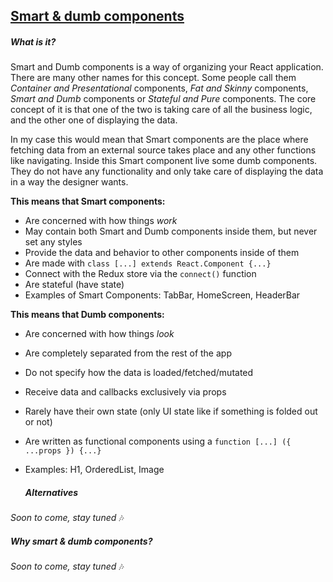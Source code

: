 ## [Smart & dumb components](https://medium.com/@dan_abramov/smart-and-dumb-components-7ca2f9a7c7d0)
##### What is it?
Smart and Dumb components is a way of organizing your React application. There are many other names for this concept. Some people call them _Container and Presentational_ components, _Fat and Skinny_ components, _Smart and Dumb_ components or _Stateful and Pure_ components. The core concept of it is that one of the two is taking care of all the business logic, and the other one of displaying the data.

In my case this would mean that Smart components are the place where fetching data from an external source takes place and any other functions like navigating. Inside this Smart component live some dumb components. They do not have any functionality and only take care of displaying the data in a way the designer wants.

**This means that Smart components:**
- Are concerned with how things _work_
- May contain both Smart and Dumb components inside them, but never set any styles
- Provide the data and behavior to other components inside of them
- Are made with `class [...] extends React.Component {...}`
- Connect with the Redux store via the `connect()` function
- Are stateful (have state)
- Examples of Smart Components: TabBar, HomeScreen, HeaderBar

**This means that Dumb components:**
- Are concerned with how things _look_
- Are completely separated from the rest of the app
- Do not specify how the data is loaded/fetched/mutated
- Receive data and callbacks exclusively via props
- Rarely have their own state (only UI state like if something is folded out or not)
- Are written as functional components using a `function [...] ({ ...props }) {...}`
- Examples: H1, OrderedList, Image

  ##### Alternatives
_Soon to come, stay tuned_ 🎶

##### Why smart & dumb components?
_Soon to come, stay tuned_ 🎶
